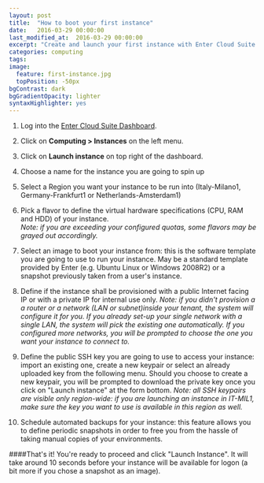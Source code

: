 ```yaml
---
layout: post
title:  "How to boot your first instance"
date:   2016-03-29 00:00:00
last_modified_at:  2016-03-29 00:00:00
excerpt: "Create and launch your first instance with Enter Cloud Suite."
categories: computing
tags:
image:
  feature: first-instance.jpg
  topPosition: -50px
bgContrast: dark
bgGradientOpacity: lighter
syntaxHighlighter: yes
---
```

1. Log into the <a href="https://dashboard.entercloudsuite.com" target="_blank">Enter Cloud Suite Dashboard</a>.

2. Click on **Computing > Instances** on the left menu.

3. Click on **Launch instance** on top right of the dashboard.

4. Choose a name for the instance you are going to spin up

5. Select a Region you want your instance to be run into (Italy-Milano1, Germany-Frankfurt1 or Netherlands-Amsterdam1)

6. Pick a flavor to define the virtual hardware specifications (CPU, RAM and HDD) of your instance.  
*Note: if you are exceeding your configured quotas, some flavors may be grayed out accordingly.*

7. Select an image to boot your instance from: this is the software template you are going to use to run your instance. May be a standard template provided by Enter (e.g. Ubuntu Linux or Windows 2008R2) or a snapshot previously taken from a user's instance.

8. Define if the instance shall be provisioned with a public Internet facing IP or with a private IP for internal use only. *Note: if you didn't provision a a router or a network (LAN or subnet)inside your tenant, the system will configure it for you. If you already set-up your single network with a single LAN, the system will pick the existing one automatically. If you configured more networks, you will be prompted to choose the one you want your instance to connect to.*

9. Define the public SSH key you are going to use to access your instance: import an existing one, create a new keypair or select an already uploaded key from the following menu. Should you choose to create a new keypair, you will be prompted to download the private key once you click on "Launch instance" at the form bottom. *Note: all SSH keypairs are visible only region-wide: if you are launching an instance in IT-MIL1, make sure the key you want to use is available in this region as well.*

10. Schedule automated backups for your instance: this feature allows you to define periodic snapshots in order to free you from the hassle of taking manual copies of your environments.

####That's it!
You're ready to proceed and click "Launch Instance". It will take around 10 seconds before your instance will be available for logon (a bit more if you chose a snapshot as an image).